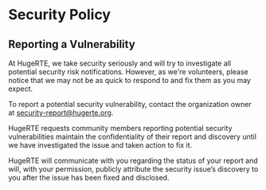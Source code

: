 # Security Policy

## Reporting a Vulnerability

At HugeRTE, we take security seriously and will try to investigate all potential security risk notifications. However, as we're volunteers, please notice that we may not be as quick to respond to and fix them as you may expect.

To report a potential security vulnerability, contact the organization owner at <security-report@hugerte.org>.

HugeRTE requests community members reporting potential security vulnerabilities maintain the confidentiality of their report and discovery until we have investigated the issue and taken action to fix it.

HugeRTE will communicate with you regarding the status of your report and will, with your permission, publicly attribute the security issue’s discovery to you after the issue has been fixed and disclosed.
